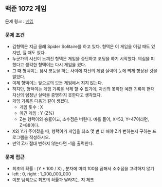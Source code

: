 ## 백준 1072 게임

문제 링크 : [게임](https://www.acmicpc.net/problem/1072)

### 문제 조건

- 김형택은 지금 몰래 Spider Solitaire를 하고 있다. 형택은 이 게임을 이길 때도 있지만, 질 때도 있다.
- 누군가의 시선이 느껴진 형택은 게임을 중단하고 코딩을 하기 시작했다. 의심을 피했다고 생각한 형택이는 다시 게임을 켰다.
- 그 때 형택이는 잠시 코등을 하는 사이에 자신의 게임 실력이 눈에 띄게 향상된 것을 알았다.
- 이제 형택이는 앞으로의 모든 게임에서 지지 않는다.
- 하지만, 형택이는 게임 기록을 삭제 할 수 없기에, 자신의 못하던 예전 기록이 현재 자신의 엄청난 실력을 증명하지 못한다고 생각했다.
- 게임 기록은 다음과 같이 생겼다.
    - 게임 횟수 : X
    - 이긴 게임 : Y (Z%)
    - Z는 형택이의 승률이고, 소수점은 버린다. 예를 들어, X=53, Y=47이라면, Z=88이다.
- X와 Y가 주어졌을 때, 형택이가 게임을 최소 몇 번 더 해야 Z가 변하는지 구하는 프로그램을 작성하시오.
- 만약 Z가 절대 변하지 않는다면 -1을 출력한다.

### 문제 접근

- 최초의 확률 : (Y * 100 / X) , 분자에 미리 100을 곱해서 소수점을 고려하지 않기
- left : 0, right : 1_000_000_000
- 이분 탐색으로 최초의 확률과 달라지는 지 체크